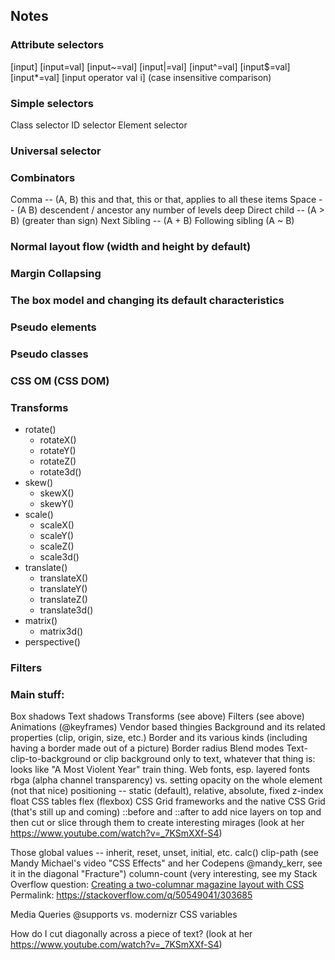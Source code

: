 ## Notes

### Attribute selectors
[input]
[input=val]
[input~=val]
[input|=val]
[input^=val]
[input$=val]
[input*=val]
[input operator val i] (case insensitive comparison)

### Simple selectors
Class selector
ID selector
Element selector

### Universal selector

### Combinators
Comma -- (A, B) this and that, this or that, applies to all these items
Space -- (A B) descendent / ancestor any number of levels deep
Direct child -- (A > B) (greater than sign)
Next Sibling -- (A + B)
Following sibling (A ~ B)

### Normal layout flow (width and height by default)

### Margin Collapsing

### The box model and changing its default characteristics

### Pseudo elements

### Pseudo classes

### CSS OM (CSS DOM)

### Transforms
* rotate()
   * rotateX()
   * rotateY()
   * rotateZ()
   * rotate3d()
* skew()
   * skewX()
   * skewY()
* scale()
   * scaleX()
   * scaleY()
   * scaleZ()
   * scale3d()
* translate()
   * translateX()
   * translateY()
   * translateZ()
   * translate3d()
* matrix()
   * matrix3d()
* perspective()

### Filters


### Main stuff:
Box shadows
Text shadows
Transforms (see above)
Filters (see above)
Animations (@keyframes)
Vendor based thingies
Background and its related properties (clip, origin, size, etc.)
Border and its various kinds (including having a border made out of a picture)
Border radius
Blend modes
Text-clip-to-background or clip background only to text, whatever that thing is: looks like "A Most Violent Year" train thing.
Web fonts, esp. layered fonts
rbga (alpha channel transparency) vs. setting opacity on the whole element (not that nice)
positioning -- static (default), relative, absolute, fixed
z-index
float
CSS tables
flex (flexbox)
CSS Grid frameworks and the native CSS Grid (that's still up and coming)
::before and ::after to add nice layers on top and then cut or slice through them to create interesting mirages (look at her https://www.youtube.com/watch?v=_7KSmXXf-S4)

Those global values -- inherit, reset, unset, initial, etc.
calc()
clip-path (see Mandy Michael's video "CSS Effects" and her Codepens @mandy_kerr, see it in the diagonal "Fracture")
column-count (very interesting, see my Stack Overflow question: [Creating a two-columnar magazine layout with CSS](https://stackoverflow.com/questions/50549041/creating-a-two-columnar-magazine-layout-with-css) Permalink: https://stackoverflow.com/q/50549041/303685

Media Queries
@supports vs. modernizr
CSS variables

How do I cut diagonally across a piece of text? (look at her https://www.youtube.com/watch?v=_7KSmXXf-S4)
